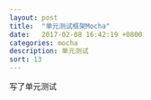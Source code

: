 ```yaml
---
layout: post
title:  "单元测试框架Mocha"
date:   2017-02-08 16:42:19 +0800
categories: mocha
description: 单元测试
sort: 13
---
```

写了单元测试
